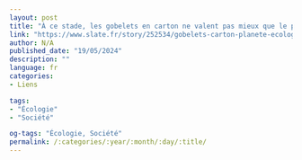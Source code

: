 ```yaml
---
layout: post
title: "À ce stade, les gobelets en carton ne valent pas mieux que le plastique"
link: "https://www.slate.fr/story/252534/gobelets-carton-planete-ecologie-sante-plastique-recyclage"
author: N/A
published_date: "19/05/2024"
description: ""
language: fr
categories:
- Liens

tags:
- "Écologie"
- "Société"

og-tags: "Écologie, Société"
permalink: /:categories/:year/:month/:day/:title/
---
```

